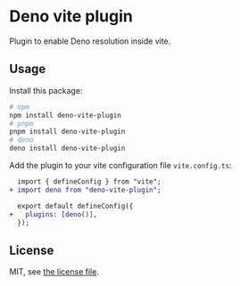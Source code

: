 # Deno vite plugin

Plugin to enable Deno resolution inside vite.

## Usage

Install this package:

```sh
# npm
npm install deno-vite-plugin
# pnpm
pnpm install deno-vite-plugin
# deno
deno install deno-vite-plugin
```

Add the plugin to your vite configuration file `vite.config.ts`:

```diff
  import { defineConfig } from "vite";
+ import deno from "deno-vite-plugin";

  export default defineConfig({
+   plugins: [deno()],
  });
```

## License

MIT, see [the license file](./LICENSE).
